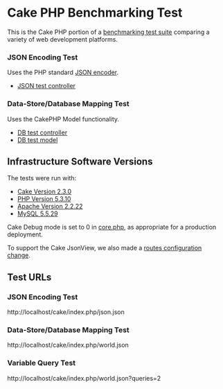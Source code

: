 # Cake PHP Benchmarking Test

This is the Cake PHP portion of a [benchmarking test suite](../) comparing a variety of web development platforms.

### JSON Encoding Test
Uses the PHP standard [JSON encoder](http://www.php.net/manual/en/function.json-encode.php).

* [JSON test controller](app/Controller/JsonController.php)


### Data-Store/Database Mapping Test
Uses the CakePHP Model functionality.

* [DB test controller](app/Controller/WorldController.php)
* [DB test model](app/Model/World.php)


## Infrastructure Software Versions
The tests were run with:

* [Cake Version 2.3.0](http://cakephp.org/)
* [PHP Version 5.3.10](http://www.php.net/)
* [Apache Version 2.2.22](http://httpd.apache.org/)
* [MySQL 5.5.29](https://dev.mysql.com/)

Cake Debug mode is set to 0 in [core.php](app/Config/core.php), as
appropriate for a production deployment.

To support the Cake JsonView, we also made a [routes configuration change](app/Config/routes.php).

## Test URLs
### JSON Encoding Test

http://localhost/cake/index.php/json.json

### Data-Store/Database Mapping Test

http://localhost/cake/index.php/world.json

### Variable Query Test
    
http://localhost/cake/index.php/world.json?queries=2